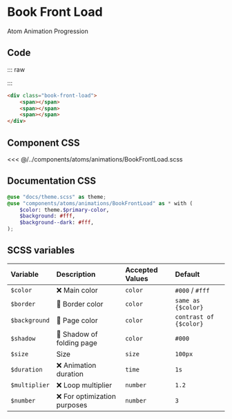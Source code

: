 # Book Front Load
<Badge type="tip">Atom</Badge> <Badge type="info">Animation</Badge> <Badge type="info">Progression</Badge>

## Code

::: raw
<div class="dev-section">
    <div class="book-front-load">
        <span></span>
        <span></span>
        <span></span>
    </div>
</div>
:::

```html
<div class="book-front-load">
    <span></span>
    <span></span>
    <span></span>
</div>
```


## Component CSS

<<< @/../components/atoms/animations/BookFrontLoad.scss

## Documentation CSS

```scss
@use "docs/theme.scss" as theme;
@use "components/atoms/animations/BookFrontLoad" as * with (
    $color: theme.$primary-color,
    $background: #fff,
    $background--dark: #fff,
);
```

## SCSS variables

| Variable      | Description                                           | Accepted Values | Default                |
|:--------------|:------------------------------------------------------|:----------------|:-----------------------|
| `$color`      | :x: Main color                                        | `color`         | `#000` / `#fff`        |
| `$border`     | :first_quarter_moon_with_face: Border color           | `color`         | `same as {$color}`     |
| `$background` | :first_quarter_moon_with_face: Page color             | `color`         | `contrast of {$color}` |
| `$shadow`     | :first_quarter_moon_with_face: Shadow of folding page | `color`         | `#000`                 |
| `$size`       | Size                                                  | `size`          | `100px`                |
| `$duration`   | :x: Animation duration                                | `time`          | `1s`                   |
| `$multiplier` | :x: Loop multiplier                                   | `number`        | `1.2`                  |
| `$number`     | :x: For optimization purposes                         | `number`        | `3`                    |

<style lang="scss">
@use "docs/theme.scss" as theme;
@use "components/atoms/animations/BookFrontLoad" as * with (
    $color: theme.$primary-color,
    $background: #fff,
    $background--dark: #fff,
);
</style>